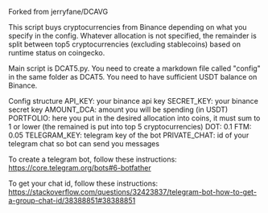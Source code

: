 Forked from jerryfane/DCAVG

This script buys cryptocurrencies from Binance depending on what you specify in the config. Whatever allocation is not specified, the remainder is split between top5 cryptocurrencies (excluding stablecoins) based on runtime status on coingecko.

Main script is DCAT5.py.
You need to create a markdown file called "config" in the same folder as DCAT5.
You need to have sufficient USDT balance on Binance.

Config structure
API_KEY: your binance api key
SECRET_KEY: your binance secret key
AMOUNT_DCA: amount you will be spending (in USDT)
PORTFOLIO: here you put in the desired allocation into coins, it must sum to 1 or lower (the remained is put into top 5 cryptocurrencies)
    DOT: 0.1
    FTM: 0.05
TELEGRAM_KEY: telegram key of the bot
PRIVATE_CHAT: id of your telegram chat so bot can send you messages

To create a telegram bot, follow these instructions: https://core.telegram.org/bots#6-botfather

To get your chat id, follow these instructions: https://stackoverflow.com/questions/32423837/telegram-bot-how-to-get-a-group-chat-id/38388851#38388851